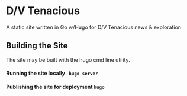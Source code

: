 # D/V Tenacious
A static site written in Go w/Hugo for D/V Tenacious news &amp; exploration

## Building the Site
The site may be built with the hugo cmd line utility.

#### Running the site locally <code> hugo server </code>

#### Publishing the site for deployment <code>hugo</code>